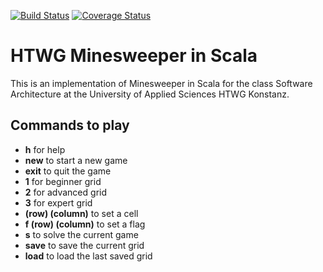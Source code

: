 [![Build Status](https://travis-ci.org/Sebi1006/sa-ss19-minesweeper.svg?branch=master)](https://travis-ci.org/Sebi1006/sa-ss19-minesweeper) [![Coverage Status](https://coveralls.io/repos/github/Sebi1006/sa-ss19-minesweeper/badge.svg?branch=master)](https://coveralls.io/github/Sebi1006/sa-ss19-minesweeper?branch=master)


# HTWG Minesweeper in Scala

This is an implementation of Minesweeper in Scala for the class
Software Architecture at the University of Applied Sciences HTWG Konstanz.


## Commands to play

* **h** for help
* **new** to start a new game
* **exit** to quit the game
* **1** for beginner grid
* **2** for advanced grid
* **3** for expert grid
* **(row) (column)** to set a cell
* **f (row) (column)** to set a flag
* **s** to solve the current game
* **save** to save the current grid
* **load** to load the last saved grid
